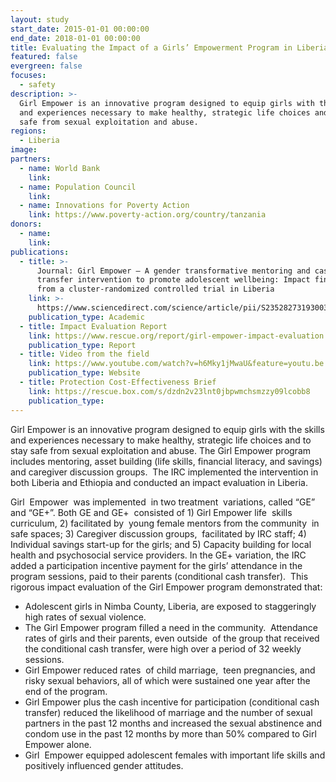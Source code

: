 ```yaml
---
layout: study
start_date: 2015-01-01 00:00:00
end_date: 2018-01-01 00:00:00
title: Evaluating the Impact of a Girls’ Empowerment Program in Liberia
featured: false
evergreen: false
focuses:
  - safety
description: >-
  Girl Empower is an innovative program designed to equip girls with the skills
  and experiences necessary to make healthy, strategic life choices and to stay
  safe from sexual exploitation and abuse.
regions:
  - Liberia
image:
partners:
  - name: World Bank
    link:
  - name: Population Council
    link:
  - name: Innovations for Poverty Action
    link: https://www.poverty-action.org/country/tanzania
donors:
  - name:
    link:
publications:
  - title: >-
      Journal: Girl Empower – A gender transformative mentoring and cash
      transfer intervention to promote adolescent wellbeing: Impact findings
      from a cluster-randomized controlled trial in Liberia
    link: >-
      https://www.sciencedirect.com/science/article/pii/S2352827319300345?via%3Dihub
    publication_type: Academic
  - title: Impact Evaluation Report
    link: https://www.rescue.org/report/girl-empower-impact-evaluation
    publication_type: Report
  - title: Video from the field
    link: https://www.youtube.com/watch?v=h6Mky1jMwaU&feature=youtu.be
    publication_type: Website
  - title: Protection Cost-Effectiveness Brief
    link: https://rescue.box.com/s/dzdn2v23lnt0jbpwmchsmzzy09lcobb8
    publication_type:
---
```

Girl Empower is an innovative program designed to equip girls with the skills and experiences necessary to make healthy, strategic life choices and to stay safe from sexual exploitation and abuse. The Girl Empower program includes mentoring, asset building (life skills, financial literacy, and savings) and caregiver discussion groups.&nbsp; The IRC implemented the intervention in both Liberia and Ethiopia and conducted an impact evaluation in Liberia.&nbsp;

Girl&nbsp; Empower&nbsp; was implemented&nbsp; in two treatment&nbsp; variations, called “GE”&nbsp; and “GE+”. Both GE and GE+&nbsp; consisted of 1) Girl Empower life&nbsp; skills curriculum, 2) facilitated by&nbsp; young female mentors from the community&nbsp; in safe spaces; 3) Caregiver discussion groups,&nbsp; facilitated by IRC staff; 4) Individual savings start-up for the girls; and 5) Capacity building for local health and psychosocial service providers. In the GE+ variation, the IRC added a participation incentive payment for the girls’ attendance in the program sessions, paid to their parents (conditional cash transfer).&nbsp; This rigorous impact evaluation of the Girl Empower program demonstrated that:

* Adolescent girls in Nimba County, Liberia, are exposed to staggeringly high rates of sexual violence.&nbsp;
* The Girl Empower program filled a need in the community.&nbsp; Attendance rates of girls and their parents, even outside&nbsp; of the group that received the conditional cash transfer, were high over a period of 32 weekly sessions.
* Girl Empower reduced rates&nbsp; of child marriage,&nbsp; teen pregnancies, and&nbsp; risky sexual behaviors, all of which were sustained one year after the end of the program.
* Girl Empower plus the cash incentive for participation (conditional cash transfer) reduced the likelihood of marriage and the number of sexual partners in the past 12 months and increased the sexual abstinence and condom use in the past 12 months by more than 50% compared to Girl Empower alone.
* Girl&nbsp; Empower equipped adolescent females with important life skills and positively influenced gender attitudes.
